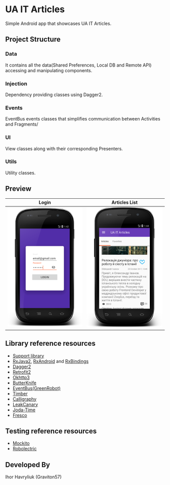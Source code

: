 # UA IT Articles


Simple Android app that showcases UA IT Articles.
 
## Project Structure
### Data 
It contains all the data(Shared Preferences, Local DB and Remote API) accessing and manipulating components.
### Injection
Dependency providing classes using Dagger2.
### Events
EventBus events classes that simplifies communication between Activities and Fragments/
### UI
View classes along with their corresponding Presenters.
### Utils
Utility classes.

## Preview

Login|Articles List 
-------------|-----------------
![alt text](art/login.png "Login")  |![alt text](art/articles.png "Articles")   


## Library reference resources
- [Support library](https://developer.android.com/topic/libraries/support-library/index.html)
- [RxJava2](https://github.com/ReactiveX/RxJava), [RxAndroid](https://github.com/ReactiveX/RxAndroid) and [RxBindings](https://github.com/JakeWharton/RxBinding)
- [Dagger2](https://google.github.io/dagger/)
- [Retrofit2](http://square.github.io/retrofit/)
- [Okhttp3](https://github.com/square/okhttp/)
- [ButterKnife](https://github.com/JakeWharton/butterknife)
- [EventBus(GreenRobot)](http://greenrobot.org/eventbus/)
- [Timber](https://github.com/JakeWharton/timber)
- [Calligraphy](https://github.com/chrisjenx/Calligraphy)
- [LeakCanary](https://github.com/square/leakcanary)
- [Joda-Time](http://joda-time.sourceforge.net/)
- [Fresco](https://github.com/facebook/fresco/)


## Testing reference resources
- [Mockito](http://site.mockito.org/)
- [Robolectric](http://robolectric.org/) 

Developed By
-------
Ihor Havryliuk (Graviton57)

[1]: https://github.com/graviton57/ITAtricles.git
